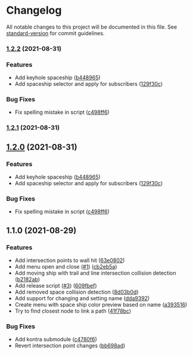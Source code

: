 # Changelog

All notable changes to this project will be documented in this file. See [standard-version](https://github.com/conventional-changelog/standard-version) for commit guidelines.

### [1.2.2](https://github.com/johnedvard/js13kgames2021/compare/v1.1.0...v1.2.2) (2021-08-31)


### Features

* Add keyhole spaceship ([b448965](https://github.com/johnedvard/js13kgames2021/commit/b448965af6ce3b4603c1f45f58c483290767c723))
* Add spaceship selector and apply for subscribers ([129f30c](https://github.com/johnedvard/js13kgames2021/commit/129f30cb564c7f4b6ac2876acc8547ff32970d0e))


### Bug Fixes

* Fix spelling mistake in script ([c498ff6](https://github.com/johnedvard/js13kgames2021/commit/c498ff6b42ce6395f9f717799f89f00f7871c23b))

### [1.2.1](https://github.com/johnedvard/js13kgames2021/compare/v1.2.0...v1.2.1) (2021-08-31)

## [1.2.0](https://github.com/johnedvard/js13kgames2021/compare/v1.1.0...v1.2.0) (2021-08-31)


### Features

* Add keyhole spaceship ([b448965](https://github.com/johnedvard/js13kgames2021/commit/b448965af6ce3b4603c1f45f58c483290767c723))
* Add spaceship selector and apply for subscribers ([129f30c](https://github.com/johnedvard/js13kgames2021/commit/129f30cb564c7f4b6ac2876acc8547ff32970d0e))


### Bug Fixes

* Fix spelling mistake in script ([c498ff6](https://github.com/johnedvard/js13kgames2021/commit/c498ff6b42ce6395f9f717799f89f00f7871c23b))

## 1.1.0 (2021-08-29)


### Features

* Add intersection points to wall hit ([63e0802](https://github.com/johnedvard/js13kgames2021/commit/63e0802ed5466b4ec689a633d4d979fb36382833))
* Add menu open and close ([#1](https://github.com/johnedvard/js13kgames2021/issues/1)) ([cb2eb5a](https://github.com/johnedvard/js13kgames2021/commit/cb2eb5aaf0624b82139434c287fe9b21e2f1ba14))
* Add moving ship with trail and line intersection collision detection ([b2182ab](https://github.com/johnedvard/js13kgames2021/commit/b2182abcccb696313881520ccd127c72865aa705))
* Add release script ([#3](https://github.com/johnedvard/js13kgames2021/issues/3)) ([609fbef](https://github.com/johnedvard/js13kgames2021/commit/609fbefae8b78053ad964788d2d761f16ceb51ea))
* Add removed space collision detection ([8d03b0d](https://github.com/johnedvard/js13kgames2021/commit/8d03b0d4c53513e0dc73dc0d37b6352a2a9d191f))
* Add support for changing and setting name ([dda9392](https://github.com/johnedvard/js13kgames2021/commit/dda93925c7813cc1e5014939b374bb773b42feb7))
* Create menu with space ship color preview based on name ([a393516](https://github.com/johnedvard/js13kgames2021/commit/a393516918a6193f5378739728dda975c6edc40a))
* Try to find closest node to link a path ([41f78bc](https://github.com/johnedvard/js13kgames2021/commit/41f78bc5e636f92280798182e79f0636e723b67e))


### Bug Fixes

* Add kontra submodule ([c4780f6](https://github.com/johnedvard/js13kgames2021/commit/c4780f6c46e5468d593cc24049e04cfe0f59ae41))
* Revert intersection point changes ([bb698ad](https://github.com/johnedvard/js13kgames2021/commit/bb698adcaf7b331b273757abb0d157cd28c75b14))
